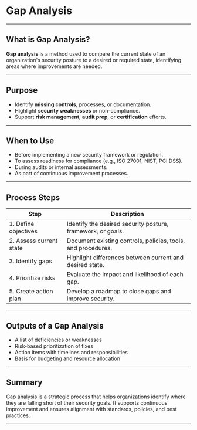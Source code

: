 # Gap Analysis

---

## What is Gap Analysis?

**Gap analysis** is a method used to compare the current state of an organization's security posture to a desired or required state, identifying areas where improvements are needed.

---

## Purpose

- Identify **missing controls**, processes, or documentation.
- Highlight **security weaknesses** or non-compliance.
- Support **risk management**, **audit prep**, or **certification** efforts.

---

## When to Use

- Before implementing a new security framework or regulation.
- To assess readiness for compliance (e.g., ISO 27001, NIST, PCI DSS).
- During audits or internal assessments.
- As part of continuous improvement processes.

---

## Process Steps

| Step                     | Description                                                  |
|--------------------------|--------------------------------------------------------------|
| 1. Define objectives     | Identify the desired security posture, framework, or goals.  |
| 2. Assess current state  | Document existing controls, policies, tools, and procedures. |
| 3. Identify gaps         | Highlight differences between current and desired state.     |
| 4. Prioritize risks      | Evaluate the impact and likelihood of each gap.              |
| 5. Create action plan    | Develop a roadmap to close gaps and improve security.        |

---

## Outputs of a Gap Analysis

- A list of deficiencies or weaknesses
- Risk-based prioritization of fixes
- Action items with timelines and responsibilities
- Basis for budgeting and resource allocation

---

## Summary

Gap analysis is a strategic process that helps organizations identify where they are falling short of their security goals. It supports continuous improvement and ensures alignment with standards, policies, and best practices.

---
